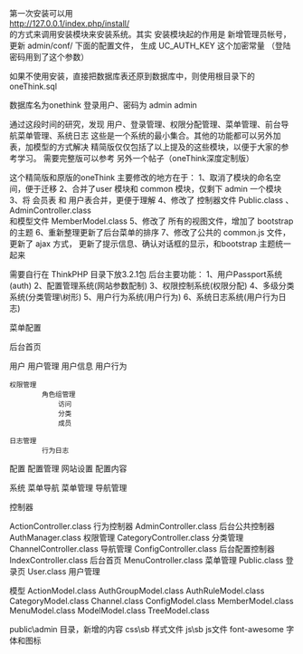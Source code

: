 ﻿
第一次安装可以用  
http://127.0.0.1/index.php/install/   
的方式来调用安装模块来安装系统。其实
安装模块起的作用是  新增管理员帐号，更新 admin/conf/ 
下面的配置文件， 生成 UC_AUTH_KEY 这个加密常量 （登陆密码用到了这个参数）


如果不使用安装，直接把数据库表还原到数据库中，则使用根目录下的 oneThink.sql 

数据库名为onethink
登录用户、密码为
admin
admin


通过这段时间的研究，发现
用户、登录管理、权限分配管理、菜单管理、前台导航菜单管理、系统日志
这些是一个系统的最小集合。其他的功能都可以另外加表，加模型的方式解决
精简版仅仅包括了以上提及的这些模块，以便于大家的参考学习。
需要完整版可以参考 另外一个帖子（oneThink深度定制版）

这个精简版和原版的oneThink 主要修改的地方在于：
1、取消了模块的命名空间，便于迁移
2、合并了user 模块和 common 模块，仅剩下 admin 一个模块
3、将 会员表 和 用户表合并，更便于理解
4、修改了 控制器文件 Public.class  、AdminController.class  
和模型文件 MemberModel.class 
5、修改了 所有的视图文件，增加了 bootstrap 的主题
6、重新整理更新了后台菜单的排序
7、修改了公共的 common.js 文件，更新了 ajax 方式，
更新了提示信息、确认对话框的显示，和bootstrap 主题统一起来


需要自行在 ThinkPHP 目录下放3.2.1包
后台主要功能：
1、用户Passport系统(auth)
2、配置管理系统(网站参数配制)
3、权限控制系统(权限分配)
4、多级分类系统(分类管理\树形)
5、用户行为系统(用户行为)
6、系统日志系统(用户行为日志)



菜单配置

后台首页

用户
    用户管理
            用户信息
            用户行为
            
            
    权限管理
            角色组管理
                访问
                分类
                成员
                
    日志管理
            行为日志   
            
            
配置
    配置管理
            网站设置
            配置内容
            
系统
    菜单导航
            菜单管理
            导航管理
 
            
            

        
控制器       

ActionController.class      行为控制器
AdminController.class       后台公共控制器
AuthManager.class           权限管理
CategoryController.class    分类管理
ChannelController.class     导航管理
ConfigController.class      后台配置控制器 
IndexController.class       后台首页
MenuController.class        菜单管理
Public.class                登录页
User.class                  用户管理



模型
ActionModel.class
AuthGroupModel.class
AuthRuleModel.class
CategoryModel.class
Channel.class
ConfigModel.class
MemberModel.class
MenuModel.class
ModelModel.class
TreeModel.class


public\admin 目录，新增的内容
css\sb  样式文件
js\sb   js文件
font-awesome    字体和图标  
